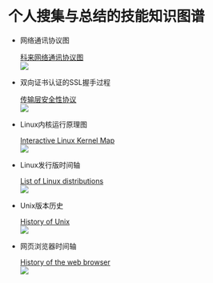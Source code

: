 # 个人搜集与总结的技能知识图谱

- 网络通讯协议图

    [科来网络通讯协议图](http://www.colasoft.com.cn/download/protocols_map.php)  
    ![](http://www.colasoft.com.cn/wp-content/uploads/2016/06/colasoft-protocol-map1-2019-1-1280x836.png)

- 双向证书认证的SSL握手过程

    [传输层安全性协议](https://zh.wikipedia.org/wiki/%E5%82%B3%E8%BC%B8%E5%B1%A4%E5%AE%89%E5%85%A8%E6%80%A7%E5%8D%94%E5%AE%9A)  
    ![](https://upload.wikimedia.org/wikipedia/commons/a/ae/SSL_handshake_with_two_way_authentication_with_certificates.svg)

- Linux内核运行原理图

    [Interactive Linux Kernel Map](http://makelinux.net/kernel_map/)  
    ![](http://makelinux.net/kernel_map/LKM3_2048.png)

- Linux发行版时间轴

    [List of Linux distributions](https://en.wikipedia.org/wiki/List_of_Linux_distributions)  
    ![](https://upload.wikimedia.org/wikipedia/commons/1/1b/Linux_Distribution_Timeline.svg)

- Unix版本历史

    [History of Unix](https://en.wikipedia.org/wiki/History_of_Unix)  
    ![](https://upload.wikimedia.org/wikipedia/commons/7/77/Unix_history-simple.svg)

- 网页浏览器时间轴

    [History of the web browser](https://en.wikipedia.org/wiki/History_of_the_web_browser)  
    ![](https://upload.wikimedia.org/wikipedia/commons/7/74/Timeline_of_web_browsers.svg)
